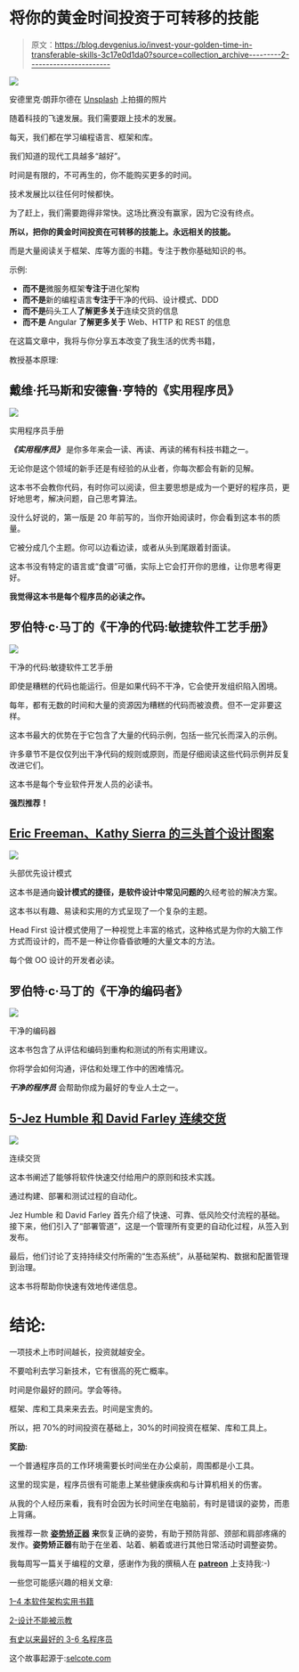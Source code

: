 # 将你的黄金时间投资于可转移的技能

> 原文：<https://blog.devgenius.io/invest-your-golden-time-in-transferable-skills-3c17e0d1da0?source=collection_archive---------2----------------------->

![](img/0226cbb28fb202d66942c287a8f279eb.png)

安德里克·朗菲尔德在 [Unsplash](https://unsplash.com?utm_source=medium&utm_medium=referral) 上拍摄的照片

随着科技的飞速发展。我们需要跟上技术的发展。

每天，我们都在学习编程语言、框架和库。

我们知道的现代工具越多“越好”。

时间是有限的，不可再生的，你不能购买更多的时间。

技术发展比以往任何时候都快。

为了赶上，我们需要跑得非常快。这场比赛没有赢家，因为它没有终点。

**所以，把你的黄金时间投资在可转移的技能上。永远相关的技能。**

而是大量阅读关于框架、库等方面的书籍。专注于教你基础知识的书。

示例:

*   **而不是**微服务框架**专注于**进化架构
*   **而不是**新的编程语言**专注于**干净的代码、设计模式、DDD
*   **而不是**码头工人**了解更多关于**连续交货的信息
*   **而不是** Angular **了解更多关于** Web、HTTP 和 REST 的信息

在这篇文章中，我将与你分享五本改变了我生活的优秀书籍，

教授基本原理:

## 戴维·托马斯和安德鲁·亨特的《实用程序员》

![](img/fad69b8433a67e4f28f6b70e3655aad2.png)

实用程序员手册

***《实用程序员》*** 是你多年来会一读、再读、再读的稀有科技书籍之一。

无论你是这个领域的新手还是有经验的从业者，你每次都会有新的见解。

这本书不会教你代码，有时你可以阅读，但主要思想是成为一个更好的程序员，更好地思考，解决问题，自己思考算法。

没什么好说的，第一版是 20 年前写的，当你开始阅读时，你会看到这本书的质量。

它被分成几个主题。你可以边看边读，或者从头到尾跟着封面读。

这本书没有特定的语言或“食谱”可循，实际上它会打开你的思维，让你思考得更好。

**我觉得这本书是每个程序员的必读之作。**

## 罗伯特·c·马丁的《干净的代码:敏捷软件工艺手册》

![](img/5258dce940933a0d7b5036a677cda0c9.png)

干净的代码:敏捷软件工艺手册

即使是糟糕的代码也能运行。但是如果代码不干净，它会使开发组织陷入困境。

每年，都有无数的时间和大量的资源因为糟糕的代码而被浪费。但不一定非要这样。

这本书最大的优势在于它包含了大量的代码示例，包括一些冗长而深入的示例。

许多章节不是仅仅列出干净代码的规则或原则，而是仔细阅读这些代码示例并反复改进它们。

这本书是每个专业软件开发人员的必读书。

**强烈推荐！**

## [Eric Freeman、Kathy Sierra 的三头首个设计图案](https://amzn.to/39CEnBi)

![](img/524512b496d7a88e44534ecbda1f1ee6.png)

头部优先设计模式

这本书是通向**设计模式的捷径，是软件设计中常见问题的**久经考验的解决方案。

这本书以有趣、易读和实用的方式呈现了一个复杂的主题。

Head First 设计模式使用了一种视觉上丰富的格式，这种格式是为你的大脑工作方式而设计的，而不是一种让你昏昏欲睡的大量文本的方法。

每个做 OO 设计的开发者必读。

## 罗伯特·c·马丁的《干净的编码者》

![](img/1f3425974b0097121521f4472d81c266.png)

干净的编码器

这本书包含了从评估和编码到重构和测试的所有实用建议。

你将学会如何沟通，评估和处理工作中的困难情况。

***干净的程序员*** 会帮助你成为最好的专业人士之一。

## [5-Jez Humble 和 David Farley 连续交货](https://amzn.to/2KT8cDh)

![](img/d5974bead92fa9ae3859a78f1c10d6f1.png)

连续交货

这本书阐述了能够将软件快速交付给用户的原则和技术实践。

通过构建、部署和测试过程的自动化。

Jez Humble 和 David Farley 首先介绍了快速、可靠、低风险交付流程的基础。接下来，他们引入了“部署管道”，这是一个管理所有变更的自动化过程，从签入到发布。

最后，他们讨论了支持持续交付所需的“生态系统”，从基础架构、数据和配置管理到治理。

这本书将帮助你快速有效地传递信息。

# 结论:

一项技术上市时间越长，投资就越安全。

不要哈利去学习新技术，它有很高的死亡概率。

时间是你最好的顾问。学会等待。

框架、库和工具来来去去。时间是宝贵的。

所以，把 70%的时间投资在基础上，30%的时间投资在框架、库和工具上。

**奖励:**

一个普通程序员的工作环境需要长时间坐在办公桌前，周围都是小工具。

这里的现实是，程序员很有可能患上某些健康疾病和与计算机相关的伤害。

从我的个人经历来看，我有时会因为长时间坐在电脑前，有时是错误的姿势，而患上背痛。

我推荐一款 [**姿势矫正器**](https://amzn.to/3lPCzYl) **来**恢复正确的姿势，有助于预防背部、颈部和肩部疼痛的发作。**姿势矫正器**有助于在坐着、站着、躺着或进行其他日常活动时调整姿势。

我每周写一篇关于编程的文章，感谢作为我的撰稿人在 [**patreon**](https://www.patreon.com/zelakioui) 上支持我:-)

一些您可能感兴趣的相关文章:

[1–4 本软件架构实用书籍](https://selcote.com/2020/08/12/4-practical-books-for-software-architecture/)

[2-设计不能被示教](https://selcote.com/2020/06/17/the-design-cannot-be-taught/)

[有史以来最好的 3-6 名程序员](https://selcote.com/2020/10/27/6-best-programmers-of-all-time/)

这个故事起源于:[selcote.com](https://selcote.com/2020/12/04/invest-your-golden-time-in-transferable-skills/)